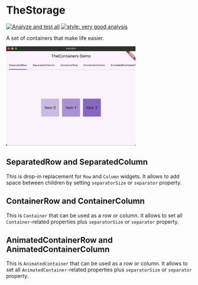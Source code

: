 # TheStorage

[![Analyze and test all][analyze_and_test_badge]][analyze_and_test_link]
[![style: very good analysis][very_good_analysis_badge]][very_good_analysis_link]

A set of containers that make life easier.

<img src="https://github.com/nesquikm/the_containers/raw/main/images/the_containers.gif" width="350" alt="TheContainers">


## SeparatedRow and SeparatedColumn

This is drop-in replacement for `Row` and `Column` widgets. It allows to add space between children by setting `separatorSize` or `separator` property.

## ContainerRow and ContainerColumn

This is `Container` that can be used as a row or column. It allows to set all `Container`-related properties plus `separatorSize` or `separator` property.

## AnimatedContainerRow and AnimatedContainerColumn

This is `AnimatedContainer` that can be used as a row or column. It allows to set all `AnimatedContainer`-related properties plus `separatorSize` or `separator` property.

[analyze_and_test_badge]: https://github.com/nesquikm/the_containers/actions/workflows/analyze-and-test.yaml/badge.svg
[analyze_and_test_link]: https://github.com/nesquikm/the_containers/actions/workflows/analyze-and-test.yaml
[very_good_analysis_badge]: https://img.shields.io/badge/style-very_good_analysis-B22C89.svg
[very_good_analysis_link]: https://pub.dev/packages/very_good_analysis
